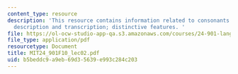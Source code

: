 ```yaml
---
content_type: resource
description: 'This resource contains information related to consonants: articulatory
  description and transcription; distinctive features. '
file: https://ol-ocw-studio-app-qa.s3.amazonaws.com/courses/24-901-language-and-its-structure-i-phonology-fall-2010/b5beddc9a9eb69d35639e993c284c203_MIT24_901F10_lec02.pdf
file_type: application/pdf
resourcetype: Document
title: MIT24_901F10_lec02.pdf
uid: b5beddc9-a9eb-69d3-5639-e993c284c203
---
```

